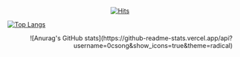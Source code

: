  <div align=center>
	
  [![Hits](https://hits.seeyoufarm.com/api/count/incr/badge.svg?url=https%3A%2F%2Fgithub.com%0csong)](https://hits.seeyoufarm.com) 
	
  </div>

[![Top Langs](https://github-readme-stats.vercel.app/api/top-langs/?username=0csong)](https://github.com/anuraghazra/github-readme-stats)
 
 <div align=right>
![Anurag's GitHub stats](https://github-readme-stats.vercel.app/api?username=0csong&show_icons=true&theme=radical)
  </div>
